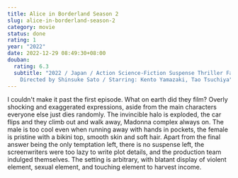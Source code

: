 ```yaml
---
title: Alice in Borderland Season 2
slug: alice-in-borderland-season-2
category: movie
status: done
rating: 1
year: "2022"
date: 2022-12-29 08:49:30+08:00
douban:
  rating: 6.3
  subtitle: "2022 / Japan / Action Science-Fiction Suspense Thriller Fantasy /
    Directed by Shinsuke Sato / Starring: Kento Yamazaki, Tao Tsuchiya"
---
```


I couldn't make it past the first episode. What on earth did they film? Overly shocking and exaggerated expressions, aside from the main characters everyone else just dies randomly. The invincible halo is exploded, the car flips and they climb out and walk away, Madonna complex always on. The male is too cool even when running away with hands in pockets, the female is pristine with a bikini top, smooth skin and soft hair. Apart from the final answer being the only temptation left, there is no suspense left, the screenwriters were too lazy to write plot details, and the production team indulged themselves. The setting is arbitrary, with blatant display of violent element, sexual element, and touching element to harvest income.
